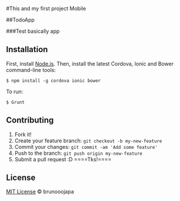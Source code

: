 
#This and my first project Mobile

##TodoApp

###Test basically app

## Installation

First, install [Node.js](https://nodejs.org/). Then, install the latest Cordova, Ionic and Bower command-line tools:

```
$ npm install -g cordova ionic bower
```

To run:

```
$ Grunt
```

## Contributing

1. Fork it!
2. Create your feature branch: `git checkout -b my-new-feature`
3. Commit your changes: `git commit -am 'Add some feature'`
4. Push to the branch: `git push origin my-new-feature`
5. Submit a pull request :D 
    ====Tks!====

## License 

[MIT License](http://brunooojapa.mit-license.org/) © brunooojapa
